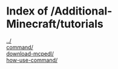 # Index of /Additional-Minecraft/tutorials

[../](./../)  
[command/](./command/)  
[download-mcpedl/](./download-mcpedl/)  
[how-use-command/](./how-use-command/)  
